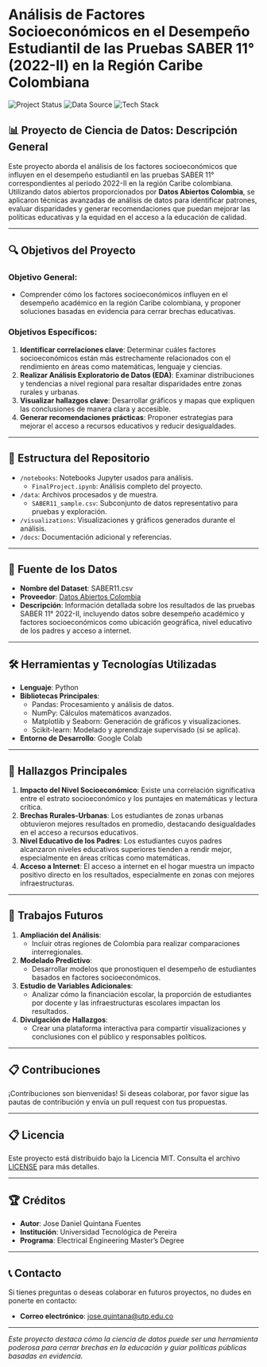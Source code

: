 
# Análisis de Factores Socioeconómicos en el Desempeño Estudiantil de las Pruebas SABER 11° (2022-II) en la Región Caribe Colombiana

![Project Status](https://img.shields.io/badge/Status-Completed-green)
![Data Source](https://img.shields.io/badge/Data-Colombia%20Open%20Data-blue)
![Tech Stack](https://img.shields.io/badge/Tech-Python%20|%20Pandas%20|%20Seaborn-lightgrey)

## 📊 Proyecto de Ciencia de Datos: Descripción General

Este proyecto aborda el análisis de los factores socioeconómicos que influyen en el desempeño estudiantil en las pruebas SABER 11° correspondientes al periodo 2022-II en la región Caribe colombiana. Utilizando datos abiertos proporcionados por **Datos Abiertos Colombia**, se aplicaron técnicas avanzadas de análisis de datos para identificar patrones, evaluar disparidades y generar recomendaciones que puedan mejorar las políticas educativas y la equidad en el acceso a la educación de calidad.

---

## 🔍 Objetivos del Proyecto

### Objetivo General:
- Comprender cómo los factores socioeconómicos influyen en el desempeño académico en la región Caribe colombiana, y proponer soluciones basadas en evidencia para cerrar brechas educativas.

### Objetivos Específicos:
1. **Identificar correlaciones clave**: Determinar cuáles factores socioeconómicos están más estrechamente relacionados con el rendimiento en áreas como matemáticas, lenguaje y ciencias.
2. **Realizar Análisis Exploratorio de Datos (EDA)**: Examinar distribuciones y tendencias a nivel regional para resaltar disparidades entre zonas rurales y urbanas.
3. **Visualizar hallazgos clave**: Desarrollar gráficos y mapas que expliquen las conclusiones de manera clara y accesible.
4. **Generar recomendaciones prácticas**: Proponer estrategias para mejorar el acceso a recursos educativos y reducir desigualdades.

---

## 📂 Estructura del Repositorio

- `/notebooks`: Notebooks Jupyter usados para análisis.
  - `FinalProject.ipynb`: Análisis completo del proyecto.
- `/data`: Archivos procesados y de muestra.
  - `SABER11_sample.csv`: Subconjunto de datos representativo para pruebas y exploración.
- `/visualizations`: Visualizaciones y gráficos generados durante el análisis.
- `/docs`: Documentación adicional y referencias.

---

## 📄 Fuente de los Datos

- **Nombre del Dataset**: SABER11.csv  
- **Proveedor**: [Datos Abiertos Colombia](https://www.datos.gov.co/)  
- **Descripción**: Información detallada sobre los resultados de las pruebas SABER 11° 2022-II, incluyendo datos sobre desempeño académico y factores socioeconómicos como ubicación geográfica, nivel educativo de los padres y acceso a internet.

---

## 🛠 Herramientas y Tecnologías Utilizadas

- **Lenguaje**: Python
- **Bibliotecas Principales**:
  - Pandas: Procesamiento y análisis de datos.
  - NumPy: Cálculos matemáticos avanzados.
  - Matplotlib y Seaborn: Generación de gráficos y visualizaciones.
  - Scikit-learn: Modelado y aprendizaje supervisado (si se aplica).
- **Entorno de Desarrollo**: Google Colab

---

## 🔬 Hallazgos Principales

1. **Impacto del Nivel Socioeconómico**: Existe una correlación significativa entre el estrato socioeconómico y los puntajes en matemáticas y lectura crítica.
2. **Brechas Rurales-Urbanas**: Los estudiantes de zonas urbanas obtuvieron mejores resultados en promedio, destacando desigualdades en el acceso a recursos educativos.
3. **Nivel Educativo de los Padres**: Los estudiantes cuyos padres alcanzaron niveles educativos superiores tienden a rendir mejor, especialmente en áreas críticas como matemáticas.
4. **Acceso a Internet**: El acceso a internet en el hogar muestra un impacto positivo directo en los resultados, especialmente en zonas con mejores infraestructuras.

---

## 🚀 Trabajos Futuros

1. **Ampliación del Análisis**:
   - Incluir otras regiones de Colombia para realizar comparaciones interregionales.
2. **Modelado Predictivo**:
   - Desarrollar modelos que pronostiquen el desempeño de estudiantes basados en factores socioeconómicos.
3. **Estudio de Variables Adicionales**:
   - Analizar cómo la financiación escolar, la proporción de estudiantes por docente y las infraestructuras escolares impactan los resultados.
4. **Divulgación de Hallazgos**:
   - Crear una plataforma interactiva para compartir visualizaciones y conclusiones con el público y responsables políticos.

---

## 📋 Contribuciones

¡Contribuciones son bienvenidas! Si deseas colaborar, por favor sigue las pautas de contribución y envía un pull request con tus propuestas.

---

## 📋 Licencia

Este proyecto está distribuido bajo la Licencia MIT. Consulta el archivo [LICENSE](LICENSE) para más detalles.

---

## 🏆 Créditos

- **Autor**: Jose Daniel Quintana Fuentes  
- **Institución**: Universidad Tecnológica de Pereira  
- **Programa**: Electrical Engineering Master’s Degree 

---

## 📞 Contacto

Si tienes preguntas o deseas colaborar en futuros proyectos, no dudes en ponerte en contacto:
- **Correo electrónico**: jose.quintana@utp.edu.co

---

*Este proyecto destaca cómo la ciencia de datos puede ser una herramienta poderosa para cerrar brechas en la educación y guiar políticas públicas basadas en evidencia.*
